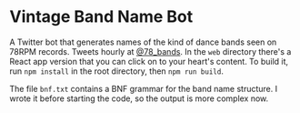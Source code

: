 # Vintage Band Name Bot

A Twitter bot that generates names of the kind of dance bands seen on 78RPM records. Tweets hourly at [@78_bands](https://twitter.com/78_bands). In the `web` directory there's a React app version that you can click on to your heart's content. To build it, run `npm install` in the root directory, then `npm run build`.

The file `bnf.txt` contains a BNF grammar for the band name structure. I wrote it before starting the code, so the output is more complex now.